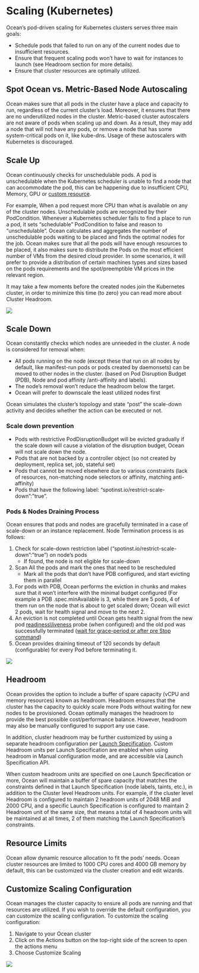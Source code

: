 # Scaling (Kubernetes)

Ocean’s pod-driven scaling for Kubernetes clusters serves three main goals:

* Schedule pods that failed to run on any of the current nodes due to insufficient resources.
* Ensure that frequent scaling pods won’t have to wait for instances to launch (see Headroom section for more details).
* Ensure that cluster resources are optimally utilized.

## Spot Ocean vs. Metric-Based Node Autoscaling

Ocean makes sure that all pods in the cluster have a place and capacity to run, regardless of the current cluster’s load. Moreover, it ensures that there are no underutilized nodes in the cluster. Metric-based cluster autoscalers are not aware of pods when scaling up and down. As a result, they may add a node that will not have any pods, or remove a node that has some system-critical pods on it, like kube-dns. Usage of these autoscalers with Kubernetes is discouraged.

## Scale Up

Ocean continuously checks for unschedulable pods. A pod is unschedulable when the Kubernetes scheduler is unable to find a node that can accommodate the pod, this can be happening due to insufficient CPU, Memory, GPU or [custom resource](https://kubernetes.io/docs/concepts/extend-kubernetes/api-extension/custom-resources/).

For example, When a pod request more CPU than what is available on any of the cluster nodes. Unschedulable pods are recognized by their PodCondition. Whenever a Kubernetes scheduler fails to find a place to run a pod, it sets “schedulable” PodCondition to false and reason to “unschedulable“.
Ocean calculates and aggregates the number of unschedulable pods waiting to be placed and finds the optimal nodes for the job. Ocean makes sure that all the pods will have enough resources to be placed, it also makes sure to distribute the Pods on the most efficient number of VMs from the desired cloud provider. In some scenarios, it will prefer to provide a distribution of certain machines types and sizes based on the pods requirements and the spot/preemptible VM prices in the relevant region.

It may take a few moments before the created nodes join the Kubernetes cluster, in order to minimize this time (to zero) you can read more about Cluster Headroom.

<img src="/ocean/_media/features-scaling-k8s-01.png" />

## Scale Down

Ocean constantly checks which nodes are unneeded in the cluster. A node is considered for removal when:

* All pods running on the node (except these that run on all nodes by default, like manifest-run pods or pods created by daemonsets) can be moved to other nodes in the cluster. (based on Pod Disruption Budget (PDB), Node and pod affinity /anti-affinity and labels).
* The node’s removal won’t reduce the headroom below the target.
* Ocean will prefer to downscale the least utilized nodes first

Ocean simulates the cluster’s topology and state “post” the scale-down activity and decides whether the action can be executed or not.

### Scale down prevention

* Pods with restrictive PodDisruptionBudget will be evicted gradually if the scale down will cause a violation of the disruption budget, Ocean will not scale down the node.
* Pods that are not backed by a controller object (so not created by deployment, replica set, job, stateful set)
* Pods that cannot be moved elsewhere due to various constraints (lack of resources, non-matching node selectors or affinity, matching anti-affinity)
* Pods that have the following label: “spotinst.io/restrict-scale-down”:”true”.

### Pods & Nodes Draining Process

Ocean ensures that pods and nodes are gracefully terminated in a case of scale-down or an instance replacement.
Node Termination process is as follows:

1. Check for scale-down restriction label (“spotinst.io/restrict-scale-down”:”true”) on node’s pods
   * If found, the node is not eligible for scale-down
2. Scan All the pods and mark the ones that need to be rescheduled
   * Mark all the pods that don’t have PDB configured, and start evicting them in parallel
3. For pods with PDB, Ocean performs the eviction in chunks and makes sure that  it won’t interfere with the minimal budget configured (For example a PDB .spec.minAvailable is 3, while there are 5 pods, 4 of them run on the node that is about to get scaled down; Ocean will evict 2 pods, wait for health signal and move to the next 2.
4. An eviction is not completed until Ocean gets health signal from the new pod [readiness\liveness](https://kubernetes.io/docs/tasks/configure-pod-container/configure-liveness-readiness-probes/) probe (when configured) and the old pod was successfully terminated ([wait for grace-period or after pre Stop command](https://kubernetes.io/docs/concepts/workloads/pods/pod/#termination-of-pods))
5. Ocean provides draining timeout of 120 seconds by default (configurable) for every Pod before terminating it.

<img src="/ocean/_media/features-scaling-k8s-02.png" />

## Headroom

Ocean provides the option to include a buffer of spare capacity (vCPU and memory resources) known as headroom. Headroom ensures that the cluster has the capacity to quickly scale more Pods without waiting for new nodes to be provisioned.
Ocean optimally manages the headroom to provide the best possible cost/performance balance. However, headroom may also be manually configured to support any use case.

In addition, cluster headroom may be  further customized by using a separate headroom configuration per [Launch Specification](./launch-specifications.md).  Custom Headroom units per Launch Specification are enabled when using headroom in Manual configuration mode, and are accessible via Launch Specification API.

When custom headroom units are specified on one Launch Specification or more, Ocean will maintain a buffer of spare capacity that matches the constraints defined in that Launch Specification (node labels, taints, etc.), in addition to the Cluster level Headroom units. For example, if the cluster level Headroom is configured to maintain 2 headroom units of 2048 MiB and 2000 CPU, and a specific Launch Specification is configured to maintain 2 Headroom unit of the same size, that means a total of 4 headroom units will be maintained at all times, 2 of them matching the Launch Specification’s constraints.

## Resource Limits

Ocean allow dynamic resource allocation to fit the pods’ needs. Ocean cluster resources are limited to 1000 CPU cores and 4000 GB memory by default, this can be customized via the cluster creation and edit wizards.

## Customize Scaling Configuration

Ocean manages the cluster capacity to ensure all pods are running and that resources are utilized.
If you wish to override the default configuration, you can customize the scaling configuration.
To customize the scaling configuration:

1. Navigate to your Ocean cluster
2. Click on the Actions button on the top-right side of the screen to open the actions menu
3. Choose Customize Scaling

<img src="/ocean/_media/features-scaling-k8s-03.png" />
